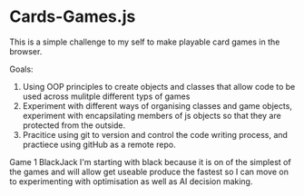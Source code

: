 # Cards-Games.js
This is a simple challenge to my self to make playable card games in the browser.

Goals:
1) Using OOP principles to create objects and classes that allow code to be used across mulitple different typs of games
2) Experiment with different ways of organising classes and game objects, experiment with encapsilating members of js objects so that they are protected from the outside.
3) Pracitice using git to version and control the code writing process, and practiece using gitHub as a remote repo.

Game 1 BlackJack
  I'm starting with black because it is on of the simplest of the games and will allow get useable produce the fastest so I can move on to experimenting with optimisation as well as AI decision making.
 
